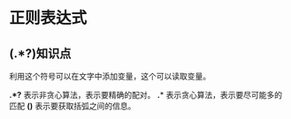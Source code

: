 # 正则表达式

## (.*?)知识点

利用这个符号可以在文字中添加变量，这个可以读取变量。

**.*?**  表示非贪心算法，表示要精确的配对。
**.***    表示贪心算法，表示要尽可能多的匹配
**()**   表示要获取括弧之间的信息。
